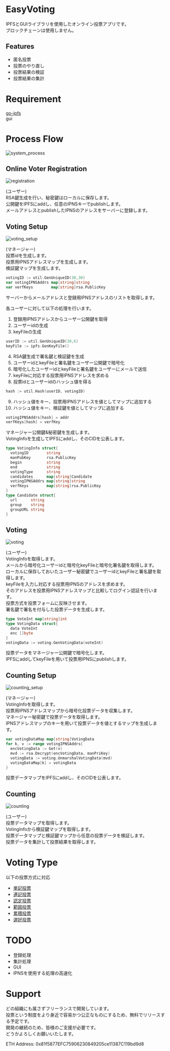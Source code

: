 # EasyVoting
IPFSとGUIライブラリを使用したオンライン投票アプリです。  
ブロックチェーンは使用しません。

## Features
* 匿名投票
* 投票のやり直し
* 投票結果の検証
* 投票結果の集計


# Requirement
[go-ipfs](https://github.com/ipfs/go-ipfs)  
gui

# Process Flow
<img alt="system_process" src="https://github.com/m-vlanbdg2ln52gla/EasyVoting/blob/main/system_process.png"><br>
## Online Voter Registration
<img alt="registration" src="https://github.com/m-vlanbdg2ln52gla/EasyVoting/blob/main/images/registration.png"><br>

(ユーザー)  
RSA鍵生成を行い、秘密鍵はローカルに保存します。  
公開鍵をIPFSにaddし、任意のIPNSキーでpublishします。  
メールアドレスとpublishしたIPNSのアドレスをサーバーに登録します。  

## Voting Setup
<img alt="voting_setup" src="https://github.com/m-vlanbdg2ln52gla/EasyVoting/blob/main/images/voting_setup.png"><br>

(マネージャー)  
投票idを生成します。  
投票用IPNSアドレスマップを生成します。  
検証鍵マップを生成します。  

```Go
votingID := util.GenUniqueID(30,30)
var votingIPNSAddrs map[string]string
var verfKeys        map[string]rsa.PublicKey
```

サーバーからメールアドレスと登録用IPNSアドレスのリストを取得します。  

各ユーザーに対して以下の処理を行います。  
1. 登録用IPNSアドレスからユーザー公開鍵を取得  
2. ユーザーidの生成  
3. keyFileの生成  

```Go
userID := util.GenUniqueID(30,6)
keyFile := ipfs.GenKeyFile()
```

4. RSA鍵生成で署名鍵と検証鍵を生成  
5. ユーザーidとkeyFileと署名鍵をユーザー公開鍵で暗号化  
6. 暗号化したユーザーidとkeyFileと署名鍵をユーザーにメールで送信  
7. keyFileに対応する投票用IPNSアドレスを求める
8. 投票idとユーザーidのハッシュ値を得る

```Go
hash := util.Hash(userID, votingID)
```

9. ハッシュ値をキー、投票用IPNSアドレスを値としてマップに追加する  
10. ハッシュ値をキー、検証鍵を値としてマップに追加する  

```Go
votingIPNSAddrs[hash] = addr
verfKeys[hash] = verfKey
```
 
マネージャー公開鍵&秘密鍵を生成します。  
VotingInfoを生成してIPFSにaddし、そのCIDを公表します。  

```Go
type VotingInfo struct{  
  votingID        string   
  manPubKey       rsa.PublicKey  
  begin           string  
  end             string  
  votingType      string  
  candidates      map[string]Candidate  
  votingIPNSAddrs map[string]string
  verfKeys        map[string]rsa.PublicKey 
}
type Candidate struct{  
  url      string  
  group    string  
  groupURL string  
}  
```


## Voting
<img alt="voting" src="https://github.com/m-vlanbdg2ln52gla/EasyVoting/blob/main/images/voting.png"><br>

(ユーザー)  
VotingInfoを取得します。  
メールから暗号化ユーザーidと暗号化keyFileと暗号化署名鍵を取得します。  
ローカルに保存しておいたユーザー秘密鍵でユーザーidとkeyFileと署名鍵を取得します。  
keyFileを入力し対応する投票用IPNSのアドレスを求めます。  
そのアドレスを投票用IPNSアドレスマップと比較してログイン認証を行います。  
投票方式を投票フォームに反映させます。  
署名鍵で署名を付与した投票データを生成します。   

```Go
type VoteInt map[string]int
type VotingData struct{
  data VoteInt
  enc []byte
}
votingData := voting.GenVotingData(voteInt)
```

投票データをマネージャー公開鍵で暗号化します。  
IPFSにaddしてkeyFileを用いて投票用IPNSにpublishします。  

## Counting Setup
<img alt="counting_setup" src="https://github.com/m-vlanbdg2ln52gla/EasyVoting/blob/main/images/counting_setup.png"><br>

(マネージャー)  
VotingInfoを取得します。  
投票用IPNSアドレスマップから暗号化投票データを収集します。  
マネージャー秘密鍵で投票データを取得します。  
IPNSアドレスマップのキーを用いて投票データを値とするマップを生成します。

```Go
var votingDataMap map[string]VotingData
for k, v := range votingIPNSAddrs{
  encVotingData := Get(v)
  mvd := rsa.Decrypt(encVotingData, manPriKey)
  votingData := voting.UnmarshalVotingData(mvd)
  votingDataMap[k] = votingData
}
```

投票データマップをIPFSにaddし、そのCIDを公表します。  
   
## Counting
<img alt="counting" src="https://github.com/m-vlanbdg2ln52gla/EasyVoting/blob/main/images/counting.png"><br>

(ユーザー)  
投票データマップを取得します。  
VotingInfoから検証鍵マップを取得します。  
投票データマップと検証鍵マップから任意の投票データを検証します。  
投票データを集計して投票結果を取得します。  

# Voting Type
以下の投票方式に対応  
* [単記投票](https://ja.wikipedia.org/wiki/%E5%8D%98%E8%A8%98%E7%A7%BB%E8%AD%B2%E5%BC%8F%E6%8A%95%E7%A5%A8)  
* [連記投票](https://ja.wikipedia.org/wiki/%E9%80%A3%E8%A8%98%E6%8A%95%E7%A5%A8)  
* [認定投票](https://ja.wikipedia.org/wiki/%E8%AA%8D%E5%AE%9A%E6%8A%95%E7%A5%A8)  
* [範囲投票](https://ja.wikipedia.org/wiki/%E6%8E%A1%E7%82%B9%E6%8A%95%E7%A5%A8)  
* [累積投票](https://ja.wikipedia.org/wiki/%E7%B4%AF%E7%A9%8D%E6%8A%95%E7%A5%A8)  
* [選好投票](https://ja.wikipedia.org/wiki/%E9%81%B8%E5%A5%BD%E6%8A%95%E7%A5%A8)  


# TODO
* 登録処理  
* 集計処理  
* GUI  
* IPNSを使用する処理の高速化

# Support
どの組織にも属さずフリーランスで開発しています。  
投票という制度をより身近で容易かつ公正なものにするため、無料でリリースする予定です。  
開発の継続のため、皆様のご支援が必要です。  
どうかよろしくお願いいたします。

ETH Address:  0x81f5877EFC75906230849205ce11387C119bd9d8
